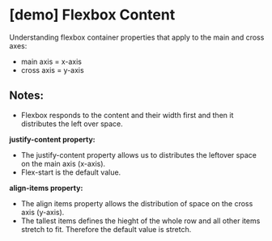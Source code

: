 # [demo] Flexbox Content
Understanding flexbox container properties that apply to the main and cross axes:

- main axis = x-axis
- cross axis = y-axis

## Notes:

- Flexbox responds to the content and their width first and then it distributes the left over space.

 <strong>justify-content property:</strong>
- The justify-content property allows us to distributes the leftover space on the main axis (x-axis). 
- Flex-start is the default value.

<strong>align-items property:</strong>
- The align items property allows the distribution of space on the cross axis (y-axis). 
- The tallest items defines the hieght of the whole row and all other items stretch to fit. Therefore the default value is stretch.
